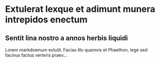 # Extulerat lexque et adimunt munera intrepidos enectum              
## Sentit lina nostro a annos herbis liquidi           
Lorem markdownum extulit. Facias illo quamvis et Phaethon, lege sed facinus
factus verteris praev...